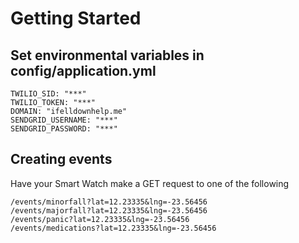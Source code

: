 # Getting Started
## Set environmental variables in config/application.yml
```
TWILIO_SID: "***"
TWILIO_TOKEN: "***"
DOMAIN: "ifelldownhelp.me"
SENDGRID_USERNAME: "***"
SENDGRID_PASSWORD: "***"
```

## Creating events
Have your Smart Watch make a GET request to one of the following
```
/events/minorfall?lat=12.23335&lng=-23.56456
/events/majorfall?lat=12.23335&lng=-23.56456
/events/panic?lat=12.23335&lng=-23.56456
/events/medications?lat=12.23335&lng=-23.56456
```
